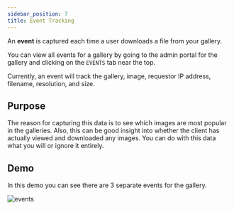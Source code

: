 ```yaml
---
sidebar_position: 7
title: Event Tracking
---
```


An **event** is captured each time a user downloads a file from your gallery.

You can view all events for a gallery by going to the admin portal for the gallery and clicking on the `EVENTS` tab near the top.

Currently, an event will track the gallery, image, requestor IP address, filename, resolution, and size.

## Purpose

The reason for capturing this data is to see which images are most popular in the galleries. Also, this can be good insight into whether the client has actually viewed and downloaded any images. You can do with this data what you will or ignore it entirely.

## Demo

In this demo you can see there are 3 separate events for the gallery.

![events](https://i.imgur.com/xLwenpt.png)
